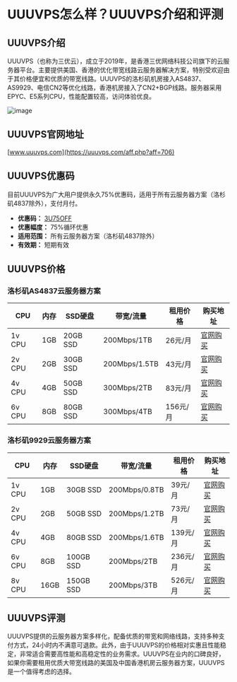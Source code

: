 # UUUVPS怎么样？UUUVPS介绍和评测

## UUUVPS介绍
UUUVPS（也称为三优云），成立于2019年，是香港三优网络科技公司旗下的云服务器平台。主要提供美国、香港的优化带宽线路云服务器解决方案，特别受欢迎由于其价格便宜和优质的带宽线路。UUUVPS的洛杉矶机房接入AS4837、AS9929、电信CN2等优化线路，香港机房接入了CN2+BGP线路。服务器采用EPYC、E5系列CPU，性能配置较高，访问体验优良。

![image](https://github.com/8718daddy/UUUVPS/assets/157265274/11ef1219-ac03-4658-851d-67042d79e1d4)


## UUUVPS官网地址
[www.uuuvps.com](https://uuuvps.com/aff.php?aff=706)

## UUUVPS优惠码
目前UUUVPS为广大用户提供永久75%优惠码，适用于所有云服务器方案（洛杉矶4837除外），支付月付。

- **优惠码：** [3U75OFF](https://uuuvps.com/aff.php?aff=706)
- **优惠幅度：** 75%循环优惠
- **适用范围：** 所有云服务器方案（洛杉矶4837除外）
- **有效期：** 短期有效

## UUUVPS价格

### 洛杉矶AS4837云服务器方案
| CPU   | 内存 | SSD硬盘 | 带宽/流量         | 租用价格   | 购买地址                                  |
|-------|------|---------|------------------|------------|------------------------------------------|
| 1v CPU| 1GB  | 20GB SSD| 200Mbps/1TB      | 26元/月    | [官网购买](https://uuuvps.com/aff.php?aff=706&pid=208) |
| 2v CPU| 2GB  | 30GB SSD| 200Mbps/1.5TB    | 43元/月    | [官网购买](https://uuuvps.com/aff.php?aff=706&pid=209) |
| 4v CPU| 4GB  | 50GB SSD| 300Mbps/2TB      | 83元/月    | [官网购买](https://uuuvps.com/aff.php?aff=706&pid=210) |
| 6v CPU| 8GB  | 80GB SSD| 300Mbps/4TB      | 156元/月   | [官网购买](https://uuuvps.com/aff.php?aff=706&pid=211) |

### 洛杉矶9929云服务器方案
| CPU   | 内存 | SSD硬盘 | 带宽/流量         | 租用价格   | 购买地址                                  |
|-------|------|---------|------------------|------------|------------------------------------------|
| 1v CPU| 1GB  | 30GB SSD| 200Mbps/0.8TB    | 39元/月    | [官网购买](https://uuuvps.com/aff.php?aff=706&pid=202) |
| 2v CPU| 2GB  | 50GB SSD| 200Mbps/1.2TB    | 73元/月    | [官网购买](https://uuuvps.com/aff.php?aff=706&pid=203) |
| 4v CPU| 4GB  | 80GB SSD| 200Mbps/1.6TB    | 139元/月   | [官网购买](https://uuuvps.com/aff.php?aff=706&pid=204) |
| 6v CPU| 8GB  | 100GB SSD| 200Mbps/2TB     | 236元/月   | [官网购买](https://uuuvps.com/aff.php?aff=706&pid=205) |
| 8v CPU| 16GB | 150GB SSD| 200Mbps/3TB     | 526元/月   | [官网购买](https://uuuvps.com/aff.php?aff=706&pid=206) |

## UUUVPS评测
UUUVPS提供的云服务器方案多样化，配备优质的带宽和网络线路，支持多种支付方式，24小时内不满意可退款。此外，由于UUUVPS的价格相对实惠且性能稳定，非常适合需要高性能和高稳定性的业务需求。UUUVPS在业内的口碑良好，如果你需要租用优质大带宽线路的美国及中国香港机房云服务器方案，UUUVPS是一个值得考虑的选择。
